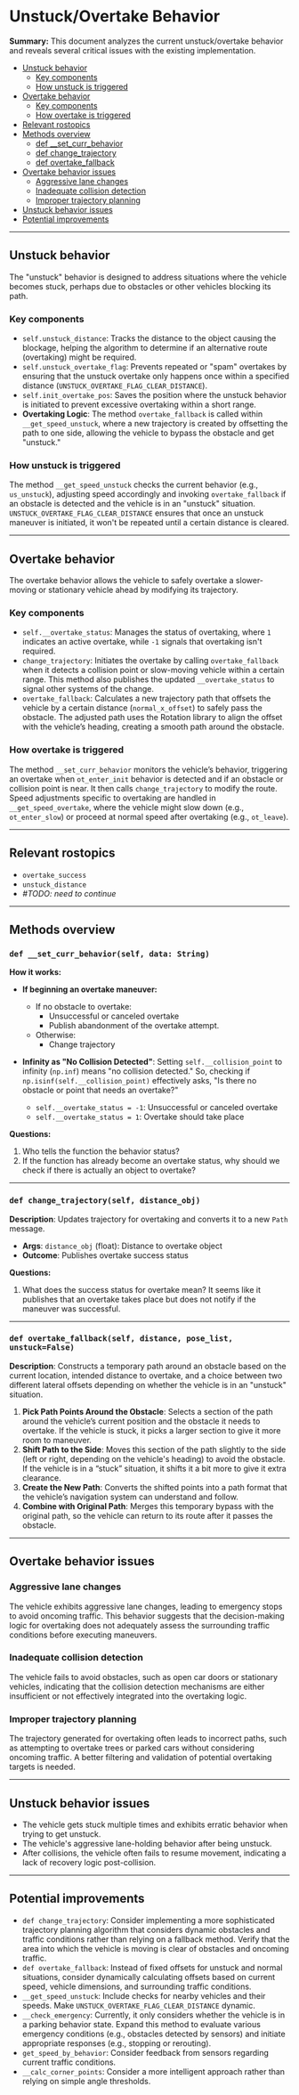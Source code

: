 # Unstuck/Overtake Behavior

**Summary:** This document analyzes the current unstuck/overtake behavior and reveals several critical issues with the existing implementation.

- [Unstuck behavior](#unstuck-behavior)
  - [Key components](#key-components)
  - [How unstuck is triggered](#how-unstuck-is-triggered)
- [Overtake behavior](#overtake-behavior)
  - [Key components](#key-components)
  - [How overtake is triggered](#how-overtake-is-triggered)
- [Relevant rostopics](#relevant-rostopics)
- [Methods overview](#methods-overview)
  - [def \_\_set_curr_behavior](#def-set_curr_behavior)
  - [def change_trajectory](#def-change_trajectory)
  - [def overtake_fallback](#def-overtake_fallback)
- [Overtake behavior issues](#overtake-behavior-issues)
  - [Aggressive lane changes](#aggressive-lane-changes)
  - [Inadequate collision detection](#inadequate-collision-detection)
  - [Improper trajectory planning](#improper-trajectory-planning)
- [Unstuck behavior issues](#unstuck-behavior-issues)
- [Potential improvements](#potential-improvements)

---

## Unstuck behavior

The "unstuck" behavior is designed to address situations where the vehicle becomes stuck, perhaps due to obstacles or other vehicles blocking its path.

### Key components

- `self.unstuck_distance`: Tracks the distance to the object causing the blockage, helping the algorithm to determine if an alternative route (overtaking) might be required.
- `self.unstuck_overtake_flag`: Prevents repeated or "spam" overtakes by ensuring that the unstuck overtake only happens once within a specified distance (`UNSTUCK_OVERTAKE_FLAG_CLEAR_DISTANCE`).
- `self.init_overtake_pos`: Saves the position where the unstuck behavior is initiated to prevent excessive overtaking within a short range.
- **Overtaking Logic**: The method `overtake_fallback` is called within `__get_speed_unstuck`, where a new trajectory is created by offsetting the path to one side, allowing the vehicle to bypass the obstacle and get "unstuck."

### How unstuck is triggered

The method `__get_speed_unstuck` checks the current behavior (e.g., `us_unstuck`), adjusting speed accordingly and invoking `overtake_fallback` if an obstacle is detected and the vehicle is in an "unstuck" situation. 
`UNSTUCK_OVERTAKE_FLAG_CLEAR_DISTANCE` ensures that once an unstuck maneuver is initiated, it won't be repeated until a certain distance is cleared.

---

## Overtake behavior

The overtake behavior allows the vehicle to safely overtake a slower-moving or stationary vehicle ahead by modifying its trajectory.

### Key components

- `self.__overtake_status`: Manages the status of overtaking, where `1` indicates an active overtake, while `-1` signals that overtaking isn't required.
- `change_trajectory`: Initiates the overtake by calling `overtake_fallback` when it detects a collision point or slow-moving vehicle within a certain range. This method also publishes the updated `__overtake_status` to signal other systems of the change.
- `overtake_fallback`: Calculates a new trajectory path that offsets the vehicle by a certain distance (`normal_x_offset`) to safely pass the obstacle. The adjusted path uses the Rotation library to align the offset with the vehicle’s heading, creating a smooth path around the obstacle.

### How overtake is triggered

The method `__set_curr_behavior` monitors the vehicle’s behavior, triggering an overtake when `ot_enter_init` behavior is detected and if an obstacle or collision point is near. It then calls `change_trajectory` to modify the route. 
Speed adjustments specific to overtaking are handled in `__get_speed_overtake`, where the vehicle might slow down (e.g., `ot_enter_slow`) or proceed at normal speed after overtaking (e.g., `ot_leave`).

---

## Relevant rostopics

- `overtake_success`
- `unstuck_distance`
- _#TODO: need to continue_

---

## Methods overview

### `def __set_curr_behavior(self, data: String)`

**How it works:**

- **If beginning an overtake maneuver:**
  - If no obstacle to overtake:
    - Unsuccessful or canceled overtake
    - Publish abandonment of the overtake attempt.
  - Otherwise:
    - Change trajectory

- **Infinity as "No Collision Detected"**: Setting `self.__collision_point` to infinity (`np.inf`) means "no collision detected." So, checking if `np.isinf(self.__collision_point)` effectively asks, "Is there no obstacle or point that needs an overtake?"

  - `self.__overtake_status = -1`: Unsuccessful or canceled overtake
  - `self.__overtake_status = 1`: Overtake should take place

**Questions:**

1. Who tells the function the behavior status?
2. If the function has already become an overtake status, why should we check if there is actually an object to overtake?

---

### `def change_trajectory(self, distance_obj)`

**Description**: Updates trajectory for overtaking and converts it to a new `Path` message.

- **Args**: `distance_obj` (float): Distance to overtake object
- **Outcome**: Publishes overtake success status

**Questions:**

1. What does the success status for overtake mean? It seems like it publishes that an overtake takes place but does not notify if the maneuver was successful.

---

### `def overtake_fallback(self, distance, pose_list, unstuck=False)`

**Description**: Constructs a temporary path around an obstacle based on the current location, intended distance to overtake, and a choice between two different lateral offsets depending on whether the vehicle is in an "unstuck" situation.

1. **Pick Path Points Around the Obstacle**: Selects a section of the path around the vehicle’s current position and the obstacle it needs to overtake. If the vehicle is stuck, it picks a larger section to give it more room to maneuver.
2. **Shift Path to the Side**: Moves this section of the path slightly to the side (left or right, depending on the vehicle's heading) to avoid the obstacle. If the vehicle is in a “stuck” situation, it shifts it a bit more to give it extra clearance.
3. **Create the New Path**: Converts the shifted points into a path format that the vehicle’s navigation system can understand and follow.
4. **Combine with Original Path**: Merges this temporary bypass with the original path, so the vehicle can return to its route after it passes the obstacle.

---

## Overtake behavior issues

### Aggressive lane changes

The vehicle exhibits aggressive lane changes, leading to emergency stops to avoid oncoming traffic. This behavior suggests that the decision-making logic for overtaking does not adequately assess the surrounding traffic conditions before executing maneuvers.

### Inadequate collision detection

The vehicle fails to avoid obstacles, such as open car doors or stationary vehicles, indicating that the collision detection mechanisms are either insufficient or not effectively integrated into the overtaking logic.

### Improper trajectory planning

The trajectory generated for overtaking often leads to incorrect paths, such as attempting to overtake trees or parked cars without considering oncoming traffic. A better filtering and validation of potential overtaking targets is needed.

---

## Unstuck behavior issues

- The vehicle gets stuck multiple times and exhibits erratic behavior when trying to get unstuck.
- The vehicle's aggressive lane-holding behavior after being unstuck.
- After collisions, the vehicle often fails to resume movement, indicating a lack of recovery logic post-collision.

---

## Potential improvements

- `def change_trajectory`: Consider implementing a more sophisticated trajectory planning algorithm that considers dynamic obstacles and traffic conditions rather than relying on a fallback method. Verify that the area into which the vehicle is moving is clear of obstacles and oncoming traffic.
- `def overtake_fallback`: Instead of fixed offsets for unstuck and normal situations, consider dynamically calculating offsets based on current speed, vehicle dimensions, and surrounding traffic conditions.
- `__get_speed_unstuck`: Include checks for nearby vehicles and their speeds. Make `UNSTUCK_OVERTAKE_FLAG_CLEAR_DISTANCE` dynamic.
- `__check_emergency`: Currently, it only considers whether the vehicle is in a parking behavior state. Expand this method to evaluate various emergency conditions (e.g., obstacles detected by sensors) and initiate appropriate responses (e.g., stopping or rerouting).
- `get_speed_by_behavior`: Consider feedback from sensors regarding current traffic conditions.
- `__calc_corner_points`: Consider a more intelligent approach rather than relying on simple angle thresholds.